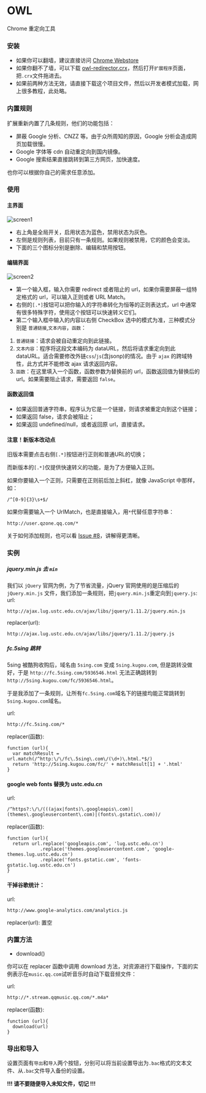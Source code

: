 OWL
===
Chrome 重定向工具

### 安装
 - 如果你可以翻墙，建议直接访问 [Chrome Webstore](https://chrome.google.com/webstore/detail/beknllkoddklgoflifhgkhkkibgkpdch)
 - 如果你翻不了墙，可以下载 [owl-redirector.crx](https://github.com/meowtec/Owl-redirector/blob/master/owl-redirector.crx?raw=true)，然后打开`扩展程序`页面，把`.crx`文件拖进去。
 - 如果前两种方法无效，请直接下载这个项目文件，然后以开发者模式加载，网上很多教程，此处略。

### 内置规则
扩展重新内置了几条规则，他们的功能包括：
 - 屏蔽 Google 分析、CNZZ 等。由于众所周知的原因，Google 分析会造成网页加载很慢。
 - Google 字体等 cdn 自动重定向到国内镜像。
 - Google 搜索结果直接跳转到第三方网页，加快速度。

也你可以根据你自己的需求任意添加。

### 使用
#### 主界面
![screen1](http://meowtec.github.io/assets/owl/screen1_3.png)

 - 右上角是全局开关，启用状态为蓝色，禁用状态为灰色。
 - 左侧是规则列表，目前只有一条规则。如果规则被禁用，它的颜色会变淡。
 - 下面的三个图标分别是删除、编辑和禁用按钮。

#### 编辑界面
![screen2](http://meowtec.github.io/assets/owl/screen2_3.png)

 - 第一个输入框，输入你需要 redirect 或者阻止的 url，如果你需要屏蔽一组特定格式的 url，可以输入正则或者 URL Match。
 - 右侧的`[.*]`按钮可以把你输入的字符串转化为恒等的正则表达式，url 中通常有很多特殊字符，使用这个按钮可以快速转义它们。
 - 第二个输入框中输入的内容以右侧 CheckBox 选中的模式为准，三种模式分别是 `普通链接`,`文本内容`，`函数`：
  1. `普通链接`：请求会被自动重定向到此链接。
  2. `文本内容`：程序将这段文本编码为 dataURL，然后将请求重定向到此 dataURL。适合需要修改外链`css`/`js`(含jsonp)的情况。由于 `ajax` 的跨域特性，此方式并不能修改 ajax 请求返回内容。
  3. `函数`：在这里填入一个函数，函数参数为替换前的 url，函数返回值为替换后的 url。如果需要阻止请求，需要返回 `false`。

#### 函数返回值
 - 如果返回普通字符串，程序认为它是一个链接，则请求被重定向到这个链接；
 - 如果返回 false，请求会被阻止；
 - 如果返回 undefined/null，或者返回原 url，直接请求。

#### 注意！新版本改动点
旧版本需要点击右侧`[.*]`按钮进行正则和普通URL的切换；

而新版本的`[.*]`仅提供快速转义的功能，是为了方便输入正则。

如果你要输入一个正则，只需要在正则前后加上斜杠，就像 JavaScript 中那样，如：
```
/^[0-9]{3}\s+$/
```
如果你需要输入一个 UrlMatch，也是直接输入，用`*`代替任意字符串：
```
http://user.qzone.qq.com/*
```

关于如何添加规则，也可以看 [Issue #8](https://github.com/meowtec/Owl-redirector/issues/8)，讲解得更清晰。

### 实例

##### jquery.min.js 去 `min`
我们以 `jQuery` 官网为例，为了节省流量，jQuery 官网使用的是压缩后的 `jQuery.min.js` 文件，我们添加一条规则，把`jquery.min.js`重定向到`jquery.js`:
url:
```
http://ajax.lug.ustc.edu.cn/ajax/libs/jquery/1.11.2/jquery.min.js
```
replacer(url):
```
http://ajax.lug.ustc.edu.cn/ajax/libs/jquery/1.11.2/jquery.js
```

##### fc.5sing 跳转
5sing 被酷狗收购后，域名由 `5sing.com` 变成 `5sing.kugou.com`, 但是跳转没做好，于是 `http://fc.5sing.com/5936546.html` 无法正确跳转到 `http://5sing.kugou.com/fc/5936546.html`。

于是我添加了一条规则，让所有`fc.5sing.com`域名下的链接均能正常跳转到`5sing.kugou.com`域名。

url:
```
http://fc.5sing.com/*
```
replacer(函数):
```
function (url){
  var matchResult = url.match(/^http:\/\/fc\.5sing\.com\/(\d+)\.html.*$/)
  return 'http://5sing.kugou.com/fc/' + matchResult[1] + '.html'
}
```

#### google web fonts 替换为 ustc.edu.cn
url:
```
/^https?:\/\/(((ajax|fonts)\.googleapis\.com)|(themes\.googleusercontent\.com)|(fonts\.gstatic\.com))/
```
replacer(函数):
```
function (url){
  return url.replace('googleapis.com', 'lug.ustc.edu.cn')
            .replace('themes.googleusercontent.com', 'google-themes.lug.ustc.edu.cn')
            .replace('fonts.gstatic.com', 'fonts-gstatic.lug.ustc.edu.cn')
}
```

#### 干掉谷歌统计：

url:
```
http://www.google-analytics.com/analytics.js
```
replacer(url): 置空


### 内置方法
 - download()

 你可以在 replacer 函数中调用 download 方法，对资源进行下载操作，下面的实例表示在`music.qq.com`试听音乐时自动下载音频文件：


url:
```
http://*.stream.qqmusic.qq.com/*.m4a*
```
replacer(函数):
```
function (url){
  download(url)
}
```

### 导出和导入
设置页面有`导出`和`导入`两个按钮，分别可以将当前设置导出为`.bac`格式的文本文件、从`.bac`文件导入备份的设置。

**!!! 请不要随便导入未知文件，切记 !!!**
